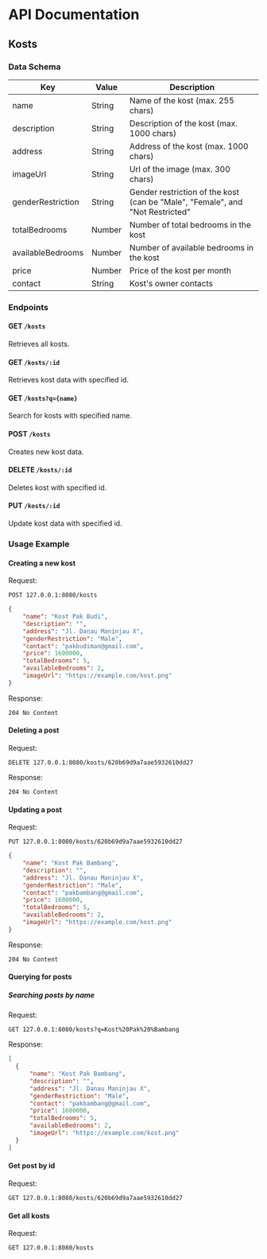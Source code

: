 # API Documentation

## Kosts

### Data Schema

| **Key**           | **Value** | **Description**                                                               |
|-------------------|-----------|-------------------------------------------------------------------------------|
| name              | String    | Name of the kost (max. 255 chars)                                             |
| description       | String    | Description of the kost (max. 1000 chars)                                     |
| address           | String    | Address of the kost (max. 1000 chars)                                         |
| imageUrl          | String    | Url of the image (max. 300 chars)                                             |
| genderRestriction | String    | Gender restriction of the kost (can be "Male", "Female", and "Not Restricted" |
| totalBedrooms     | Number    | Number of total bedrooms in the kost                                          |
| availableBedrooms | Number    | Number of available bedrooms in the kost                                      |
| price             | Number    | Price of the kost per month                                                   |
| contact           | String    | Kost's owner contacts                                                         |

### Endpoints

#### GET `/kosts`

Retrieves all kosts.

#### GET `/kosts/:id`

Retrieves kost data with specified id.

#### GET `/kosts?q={name}`

Search for kosts with specified name.

#### POST `/kosts`

Creates new kost data.

#### DELETE `/kosts/:id`

Deletes kost with specified id.

#### PUT `/kosts/:id`

Update kost data with specified id.

### Usage Example

#### Creating a new kost

Request:

`POST 127.0.0.1:8080/kosts`

```json
{
    "name": "Kost Pak Budi",
    "description": "",
    "address": "Jl. Danau Maninjau X",
    "genderRestriction": "Male",
    "contact": "pakbudiman@gmail.com",
    "price": 1600000,
    "totalBedrooms": 5,
    "availableBedrooms": 2,
    "imageUrl": "https://example.com/kost.png"
}
```

Response:

`204 No Content`

#### Deleting a post

Request:

`DELETE 127.0.0.1:8080/kosts/620b69d9a7aae5932610dd27`

Response:

`204 No Content`

#### Updating a post

Request:

`PUT 127.0.0.1:8080/kosts/620b69d9a7aae5932610dd27`

```json
{
    "name": "Kost Pak Bambang",
    "description": "",
    "address": "Jl. Danau Maninjau X",
    "genderRestriction": "Male",
    "contact": "pakbambang@gmail.com",
    "price": 1600000,
    "totalBedrooms": 5,
    "availableBedrooms": 2,
    "imageUrl": "https://example.com/kost.png"
}
```

Response:

`204 No Content`

#### Querying for posts

##### Searching posts by name

Request:

`GET 127.0.0.1:8080/kosts?q=Kost%20Pak%20%Bambang`

Response:

```json
[
  {
      "name": "Kost Pak Bambang",
      "description": "",
      "address": "Jl. Danau Maninjau X",
      "genderRestriction": "Male",
      "contact": "pakbambang@gmail.com",
      "price": 1600000,
      "totalBedrooms": 5,
      "availableBedrooms": 2,
      "imageUrl": "https://example.com/kost.png"
  }
]
```

#### Get post by id

Request:

`GET 127.0.0.1:8080/kosts/620b69d9a7aae5932610dd27`

#### Get all kosts

Request:

`GET 127.0.0.1:8080/kosts`
